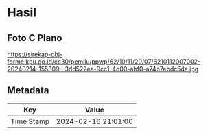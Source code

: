 # Hasil

## Foto C Plano

https://sirekap-obj-formc.kpu.go.id/cc30/pemilu/ppwp/62/10/11/20/07/6210112007002-20240214-155309--3dd522ea-9cc1-4d00-abf0-a74b7ebdc5da.jpg


## Metadata

| Key        | Value               |
| ---------- | ------------------- |
| Time Stamp | 2024-02-16 21:01:00 |



